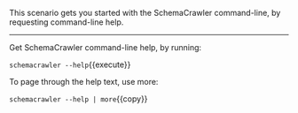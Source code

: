 This scenario gets you started with the SchemaCrawler command-line, by requesting command-line help.

-----

Get SchemaCrawler command-line help, by running:

`schemacrawler --help`{{execute}}

To page through the help text, use more:

`schemacrawler --help | more`{{copy}}
